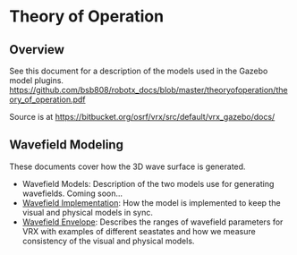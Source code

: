# Theory of Operation #

## Overview ##

See this document for a description of the models used in the Gazebo model plugins.
https://github.com/bsb808/robotx_docs/blob/master/theoryofoperation/theory_of_operation.pdf

Source is at https://bitbucket.org/osrf/vrx/src/default/vrx_gazebo/docs/

## Wavefield Modeling ##

These documents cover how the 3D wave surface is generated.

 * Wavefield Models: Description of the two models use for generating wavefields. Coming soon...
 * [Wavefield Implementation](https://bitbucket.org/osrf/vrx/wiki/documentation/wavefield_generation): How the model is implemented to keep the visual and physical models in sync.
 * [Wavefield Envelope](https://bitbucket.org/osrf/vrx/wiki/documentation/wavefield_envelope): Describes the ranges of wavefield parameters for VRX with examples of different seastates and how we measure consistency of the visual and physical models.